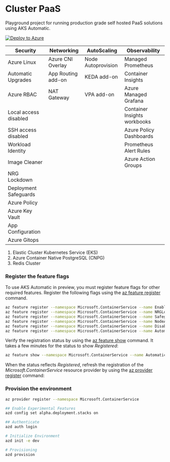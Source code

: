 # Cluster PaaS

Playground project for running production grade self hosted PaaS solutions using AKS Automatic.

[![Deploy to Azure](https://aka.ms/deploytoazurebutton)](https://portal.azure.com/#create/Microsoft.Template/uri/https%3A%2F%2Fraw.githubusercontent.com%2Fdanielscholl%2Fcluster-paas%2Fmain%2Fazuredeploy.json)


| Security              | Networking                        | AutoScaling        | Observability                |
|-----------------------|-----------------------------------|--------------------|------------------------------|
| Azure Linux           | Azure CNI Overlay                 | Node Autoprovision | Managed Prometheus           |
| Automatic Upgrades    | App Routing add-on                | KEDA add-on        | Container Insights           |
| Azure RBAC            | NAT Gateway                       | VPA add-on         | Azure Managed Grafana        | 
| Local access disabled |                                   |                    | Container Insights workbooks |
| SSH access disabled   |                                   |                    | Azure Policy Dashboards      |
| Workload Identity     |                                   |                    | Prometheus Alert Rules       |
| Image Cleaner         |                                   |                    | Azure Action Groups          |
| NRG Lockdown          |                                   |                    |                              |
| Deployment Safeguards |                                   |                    |                              |
| Azure Policy          |                                   |                    |                              |
| Azure Key Vault       |                                   |                    |                              |
| App Configuration     |                                   |                    |                              |
| Azure Gitops          |                                   |                    |                              |

1. Elastic Cluster Kubernetes Service (EKS)
2. Azure Container Native PostgreSQL (CNPG)
3. Redis Cluster


### Register the feature flags

To use AKS Automatic in preview, you must register feature flags for other required features. Register the following flags using the [az feature register](https://learn.microsoft.com/en-us/cli/azure/feature?view=azure-cli-latest#az-feature-register) command.

```bash
az feature register --namespace Microsoft.ContainerService --name EnableAPIServerVnetIntegrationPreview
az feature register --namespace Microsoft.ContainerService --name NRGLockdownPreview
az feature register --namespace Microsoft.ContainerService --name SafeguardsPreview
az feature register --namespace Microsoft.ContainerService --name NodeAutoProvisioningPreview
az feature register --namespace Microsoft.ContainerService --name DisableSSHPreview
az feature register --namespace Microsoft.ContainerService --name AutomaticSKUPreview
```

Verify the registration status by using the [az feature show](https://learn.microsoft.com/en-us/cli/azure/feature?view=azure-cli-latest#az-feature-show) command. It takes a few minutes for the status to show *Registered*:

```bash
az feature show --namespace Microsoft.ContainerService --name AutomaticSKUPreview
```

When the status reflects *Registered*, refresh the registration of the *Microsoft.ContainerService* resource provider by using the [az provider register](https://learn.microsoft.com/en-us/cli/azure/provider?view=azure-cli-latest#az-provider-register) command:


### Provision the environment

```bash
az provider register --namespace Microsoft.ContainerService
```

```bash
## Enable Experimental Features
azd config set alpha.deployment.stacks on

## Authenticate
azd auth login

# Initialize Environment
azd init -e dev 

# Provisioning
azd provision
```
